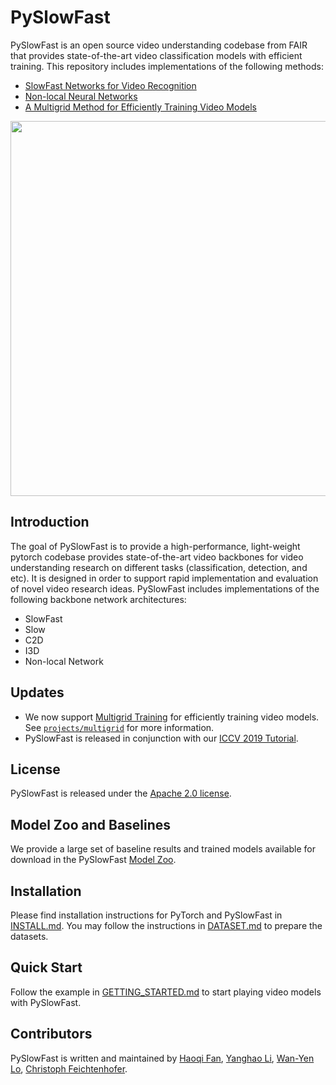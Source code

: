 # PySlowFast

PySlowFast is an open source video understanding codebase from FAIR that provides state-of-the-art video classification models with efficient training. This repository includes implementations of the following methods:

- [SlowFast Networks for Video Recognition](https://arxiv.org/abs/1812.03982)
- [Non-local Neural Networks](https://arxiv.org/abs/1711.07971)
- [A Multigrid Method for Efficiently Training Video Models](https://arxiv.org/abs/1912.00998)

<div align="center">
  <img src="demo/ava_demo.gif" width="600px"/>
</div>

## Introduction

The goal of PySlowFast is to provide a high-performance, light-weight pytorch codebase provides state-of-the-art video backbones for video understanding research on different tasks (classification, detection, and etc). It is designed in order to support rapid implementation and evaluation of novel video research ideas. PySlowFast includes implementations of the following backbone network architectures:

- SlowFast
- Slow
- C2D
- I3D
- Non-local Network

## Updates
 - We now support [Multigrid Training](https://arxiv.org/abs/1912.00998) for efficiently training video models. See [`projects/multigrid`](./projects/multigrid/README.md) for more information.
 - PySlowFast is released in conjunction with our [ICCV 2019 Tutorial](https://alexander-kirillov.github.io/tutorials/visual-recognition-iccv19/).

## License

PySlowFast is released under the [Apache 2.0 license](LICENSE).

## Model Zoo and Baselines

We provide a large set of baseline results and trained models available for download in the PySlowFast [Model Zoo](MODEL_ZOO.md).

## Installation

Please find installation instructions for PyTorch and PySlowFast in [INSTALL.md](INSTALL.md). You may follow the instructions in [DATASET.md](slowfast/datasets/DATASET.md) to prepare the datasets.

## Quick Start

Follow the example in [GETTING_STARTED.md](GETTING_STARTED.md) to start playing video models with PySlowFast.

## Contributors
PySlowFast is written and maintained by [Haoqi Fan](https://haoqifan.github.io/), [Yanghao Li](https://lyttonhao.github.io/), [Wan-Yen Lo](https://www.linkedin.com/in/wanyenlo/), [Christoph Feichtenhofer](https://feichtenhofer.github.io/).
